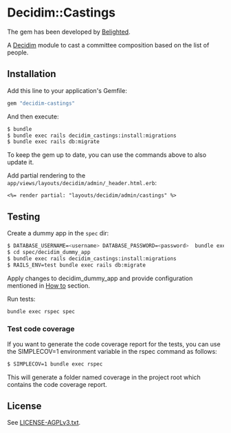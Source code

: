 # Decidim::Castings

The gem has been developed by [Belighted](https://www.belighted.com/).

A [Decidim](https://github.com/decidim/decidim) module to cast a committee composition based on the list of people.

## Installation

Add this line to your application's Gemfile:

```ruby
gem "decidim-castings"
```

And then execute:

```bash
$ bundle
$ bundle exec rails decidim_castings:install:migrations
$ bundle exec rails db:migrate
```

To keep the gem up to date, you can use the commands above to also update it.

Add partial rendering to the `app/views/layouts/decidim/admin/_header.html.erb`:
```
<%= render partial: "layouts/decidim/admin/castings" %>
```

## Testing

Create a dummy app in the `spec` dir:
```bash
$ DATABASE_USERNAME=<username> DATABASE_PASSWORD=<password>  bundle exec rake decidim:generate_external_test_app
$ cd spec/decidim_dummy_app
$ bundle exec rails decidim_castings:install:migrations
$ RAILS_ENV=test bundle exec rails db:migrate
```

Apply changes to decidim_dummy_app and provide configuration mentioned in [How to](#how-to-install) section.

Run tests:

```bash
bundle exec rspec spec
```

### Test code coverage

If you want to generate the code coverage report for the tests, you can use the SIMPLECOV=1
environment variable in the rspec command as follows:

```bash
$ SIMPLECOV=1 bundle exec rspec
```

This will generate a folder named coverage in the project root which contains the code coverage report.


## License

See [LICENSE-AGPLv3.txt](LICENSE-AGPLv3.txt).
